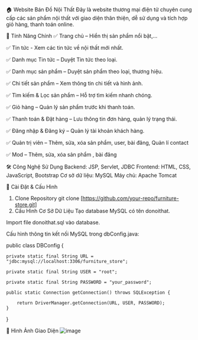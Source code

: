 🏠 Website Bán Đồ Nội Thất
Đây là website thương mại điện tử chuyên cung cấp các sản phẩm nội thất với giao diện thân thiện, dễ sử dụng và tích hợp giỏ hàng, thanh toán online.

🚀 Tính Năng Chính
✅ Trang chủ – Hiển thị sản phẩm nổi bật,...

✅ Tin tức - Xem các tin tức về nội thất mới nhất. 

✅ Danh mục Tin tức – Duyệt Tin tức theo loại.

✅ Danh mục sản phẩm – Duyệt sản phẩm theo loại, thương hiệu.

✅ Chi tiết sản phẩm – Xem thông tin chi tiết và hình ảnh.

✅ Tìm kiếm & Lọc sản phẩm – Hỗ trợ tìm kiếm nhanh chóng.

✅ Giỏ hàng – Quản lý sản phẩm trước khi thanh toán.

✅ Thanh toán & Đặt hàng – Lưu thông tin đơn hàng, quản lý trạng thái.

✅ Đăng nhập & Đăng ký – Quản lý tài khoản khách hàng.

✅ Quản trị viên – Thêm, sửa, xóa sản phẩm, user, bài đăng, Quản lí contact

✅ Mod – Thêm, sửa, xóa sản phẩm , bài đăng

🛠 Công Nghệ Sử Dụng
Backend: JSP, Servlet, JDBC
Frontend: HTML, CSS, JavaScript, Bootstrap
Cơ sở dữ liệu: MySQL
Máy chủ: Apache Tomcat

🔧 Cài Đặt & Cấu Hình
1. Clone Repository
git clone [https://github.com/your-repo/furniture-store.git]
2. Cấu Hình Cơ Sở Dữ Liệu
Tạo database MySQL có tên donoithat.

Import file donoithat.sql vào database.

Cấu hình thông tin kết nối MySQL trong dbConfig.java:

public class DBConfig {

    private static final String URL = "jdbc:mysql://localhost:3306/furniture_store";
    
    private static final String USER = "root";
    
    private static final String PASSWORD = "your_password";
    
    public static Connection getConnection() throws SQLException {
    
        return DriverManager.getConnection(URL, USER, PASSWORD);
    }
}

📸 Hình Ảnh Giao Diện
![image](https://github.com/user-attachments/assets/647ecf53-3ecb-43bb-8bb4-fb8a11e9dfe4)


